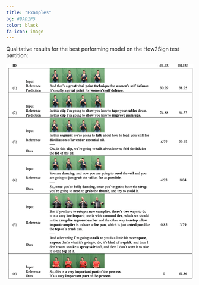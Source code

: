 ```yaml
---
title: "Examples"
bg: #9AD1F5
color: black
fa-icon: image
---
```


Qualitative results for the best performing model on the How2Sign test partition:

<img src="./assets/qualitative.png" alt="qualitative examples best"/>
